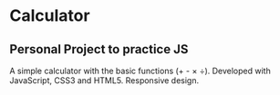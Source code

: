 # Calculator

## Personal Project to practice JS

A simple calculator with the basic functions (+ - × ÷). Developed with JavaScript, CSS3 and HTML5. Responsive design.
